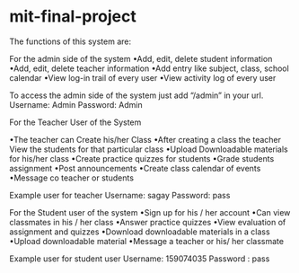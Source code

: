 # mit-final-project
The functions of this system are:

For the admin side of the system
•Add, edit, delete student information
•Add, edit, delete teacher information
•Add entry like subject, class, school calendar
•View log-in trail of every user
•View activity log of every user

To access the admin side of the system just add “/admin” in your url.
Username: Admin
Password: Admin

For the Teacher User of the System

•The teacher can Create his/her Class
•After creating a class the teacher View the students for that particular class
•Upload Downloadable materials for his/her class
•Create practice quizzes for students
•Grade students assignment
•Post announcements
•Create class calendar of events
•Message co teacher or students

Example user for teacher
Username: sagay
Password: pass

For the Student user of the system
•Sign up for his / her account
•Can view classmates in his / her class
•Answer practice quizzes
•View evaluation of assignment and quizzes
•Download downloadable materials in a class
•Upload downloadable material
•Message a teacher or his/ her classmate

Example user for student user
Username: 159074035
Password : pass

